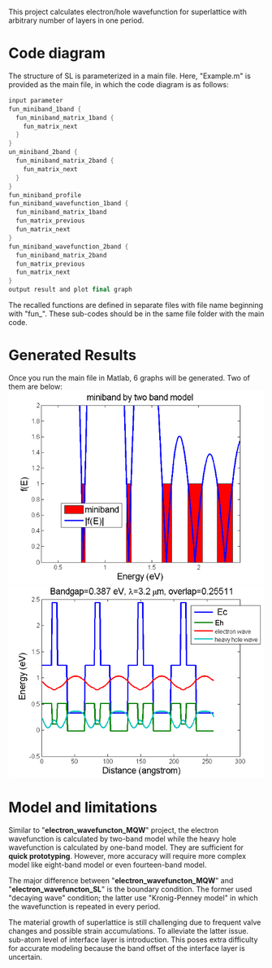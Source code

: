 This project calculates electron/hole wavefunction for superlattice with arbitrary number of layers in one period.

 # Code diagram

The structure of SL is parameterized in a main file. Here, "Example.m" is provided as the main file, in which the code diagram is as follows:

```swift
input parameter
fun_miniband_1band {
  fun_miniband_matrix_1band {
    fun_matrix_next
  }
}
un_miniband_2band {
  fun_miniband_matrix_2band {
    fun_matrix_next
  }
}
fun_miniband_profile
fun_miniband_wavefunction_1band {
  fun_miniband_matrix_1band
  fun_matrix_previous
  fun_matrix_next
}
fun_miniband_wavefunction_2band {
  fun_miniband_matrix_2band
  fun_matrix_previous
  fun_matrix_next
}
output result and plot final graph
```
The recalled functions are defined in separate files with file name beginning with "fun_". These sub-codes should be in the same file folder with the main code.

# Generated Results
Once you run the main file in Matlab, 6 graphs will be generated. Two of them are below:
![get_miniband.png](image/get_miniband.png)
![miniband_wavefunction.png](image/miniband_wavefunction.png)

# Model and limitations
Similar to "**electron_wavefuncton_MQW**" project, the electron wavefunction is calculated by two-band model while the heavy hole wavefunction is calculated by one-band model. They are sufficient for **quick prototyping**. However, more accuracy will require more complex model like eight-band model or even fourteen-band model.

The major difference between "**electron_wavefuncton_MQW**" and "**electron_wavefuncton_SL**" is the boundary condition. The former used "decaying wave" condition; the latter use "Kronig-Penney model" in which the wavefunction is repeated in every period.

The material growth of superlattice is still challenging due to frequent valve changes and possible strain accumulations. To alleviate the latter issue. sub-atom level of interface layer is introduction. This poses extra difficulty for accurate modeling because the band offset of the interface layer is uncertain.
